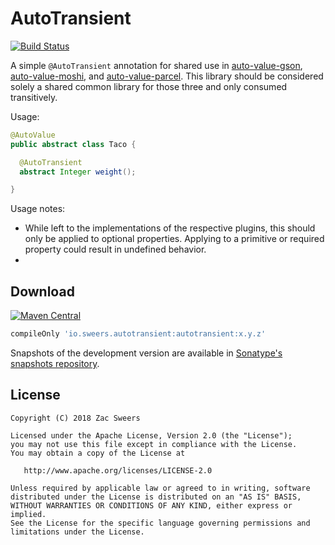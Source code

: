 AutoTransient
=============

[![Build Status](https://travis-ci.org/ZacSweers/AutoTransient.svg?branch=master)](https://travis-ci.org/ZacSweers/AutoTransient)

A simple `@AutoTransient` annotation for shared use in [auto-value-gson][avg], [auto-value-moshi][avm], and [auto-value-parcel][avp]. This library should be considered solely a shared common library for those three and only consumed transitively.

Usage:

```java
@AutoValue
public abstract class Taco {

  @AutoTransient
  abstract Integer weight();

}
```

Usage notes:
* While left to the implementations of the respective plugins, this should only be applied to optional properties. Applying to a primitive or required property could result in undefined behavior.
* 

Download
--------

[![Maven Central](https://img.shields.io/maven-central/v/io.sweers.autotransient/auto-value-transient.svg)](https://mvnrepository.com/artifact/io.sweers.autotransient/auto-value-transient)
```gradle
compileOnly 'io.sweers.autotransient:autotransient:x.y.z'
```

Snapshots of the development version are available in [Sonatype's snapshots repository][snapshots].

License
-------

    Copyright (C) 2018 Zac Sweers

    Licensed under the Apache License, Version 2.0 (the "License");
    you may not use this file except in compliance with the License.
    You may obtain a copy of the License at

       http://www.apache.org/licenses/LICENSE-2.0

    Unless required by applicable law or agreed to in writing, software
    distributed under the License is distributed on an "AS IS" BASIS,
    WITHOUT WARRANTIES OR CONDITIONS OF ANY KIND, either express or implied.
    See the License for the specific language governing permissions and
    limitations under the License.

 [snapshots]: https://oss.sonatype.org/content/repositories/snapshots/
 [avg]: https://github.com/rharter/auto-value-gson
 [avm]: https://github.com/rharter/auto-value-moshi
 [avp]: https://github.com/rharter/auto-value-parcel
